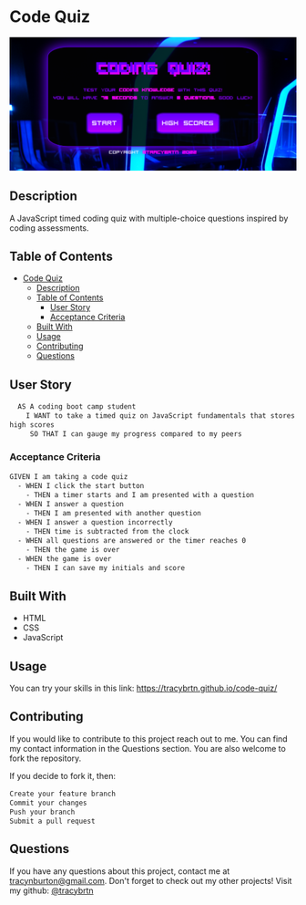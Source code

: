 # Code Quiz

![Final version of website](https://github.com/tracybrtn/code-quiz/blob/3e8c0af520e3cb58407a9c3fd18e5aa33395b572/assets/images/live-website.png)

## Description

A JavaScript timed coding quiz with multiple-choice questions inspired by coding assessments.

## Table of Contents

- [Code Quiz](#code-quiz)
  - [Description](#description)
  - [Table of Contents](#table-of-contents)
      - [User Story](#user-story)
      - [Acceptance Criteria](#acceptance-criteria)
  - [Built With](#built-with)
  - [Usage](#usage)
  - [Contributing](#contributing)
  - [Questions](#questions)

## User Story

      AS A coding boot camp student
        I WANT to take a timed quiz on JavaScript fundamentals that stores high scores
         SO THAT I can gauge my progress compared to my peers
    
### Acceptance Criteria

    GIVEN I am taking a code quiz
      - WHEN I click the start button
        - THEN a timer starts and I am presented with a question
      - WHEN I answer a question
        - THEN I am presented with another question
      - WHEN I answer a question incorrectly
        - THEN time is subtracted from the clock
      - WHEN all questions are answered or the timer reaches 0
        - THEN the game is over
      - WHEN the game is over
        - THEN I can save my initials and score

## Built With

- HTML
- CSS
- JavaScript

## Usage

You can try your skills in this link: <https://tracybrtn.github.io/code-quiz/>

## Contributing

If you would like to contribute to this project reach out to me. You can find my contact information in the Questions section. You are also welcome to fork the repository.

If you decide to fork it, then:

    Create your feature branch
    Commit your changes
    Push your branch
    Submit a pull request

## Questions

If you have any questions about this project, contact me at tracynburton@gmail.com. Don't forget to check out my other projects! Visit my github: [@tracybrtn](https://github.com/tracybrtn)
